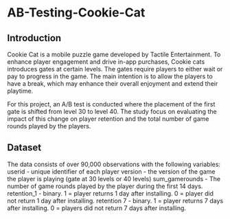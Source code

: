 # AB-Testing-Cookie-Cat

## Introduction
Cookie Cat is a mobile puzzle game developed by Tactile Entertainment. To enhance player engagement and drive in-app purchases, Cookie cats introduces gates at certain levels. The gates require players to either wait or pay to progress in the game. The main intention is to allow the players to have a break, which may enhance their overall enjoyment and extend their playtime.

For this project, an A/B test is conducted where the placement of the first gate is shifted from level 30 to level 40. The study focus on evaluating the impact of this change on player retention and the total number of game rounds played by the players.

## Dataset
The data consists of over 90,000 observations with the following variables:
userid - unique identifier of each player
version - the version of the game the player is playing (gate at 30 levels or 40 levels)
sum_gamerounds - The number of game rounds played by the player during the first 14 days.
retention_1 - binary. 1 = player returns 1 day after installing. 0 = player did not return 1 day after installing.
retention 7 - binary. 1 = player returns 7 days after installing. 0 = players did not return 7 days after installing.
